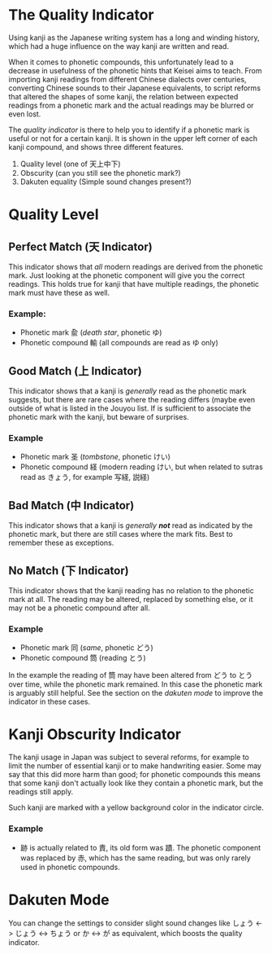 # The Quality Indicator

Using kanji as the Japanese writing system has a long and winding history, which had a huge influence on the way kanji are written and read. 

When it comes to phonetic compounds, this unfortunately lead to a decrease in usefulness of the phonetic hints that Keisei aims to teach. From importing kanji readings from different Chinese dialects over centuries, converting Chinese sounds to their Japanese equivalents, to script reforms that altered the shapes of some kanji, the relation between expected readings from a phonetic mark and the actual readings may be blurred or even lost.

The *quality indicator* is there to help you to identify if a phonetic mark is useful or not for a certain kanji. It is shown in the upper left corner of each kanji compound, and shows three different features.

1. Quality level (one of 天上中下)
2. Obscurity (can you still see the phonetic mark?)
3. Dakuten equality (Simple sound changes present?)

# Quality Level

## Perfect Match (天 Indicator)

This indicator shows that *all* modern readings are derived from the phonetic mark. Just looking at the phonetic component will give you the correct readings. This holds true for kanji that have multiple readings, the phonetic mark must have these as well.

### Example:
* Phonetic mark 兪 (*death star*, phonetic ゆ)
* Phonetic compound 輸 (all compounds are read as ゆ only)

## Good Match (上 Indicator)

This indicator shows that a kanji is *generally* read as the phonetic mark suggests, but there are rare cases where the reading differs (maybe even outside of what is listed in the Jouyou list. If is sufficient to associate the phonetic mark with the kanji, but beware of surprises.

### Example
* Phonetic mark 圣 (*tombstone*, phonetic けい)
* Phonetic compound 経 (modern reading けい, but when related to sutras read as きょう, for example 写経, 説経)

## Bad Match (中 Indicator)

This indicator shows that a kanji is *generally **not*** read as indicated by the phonetic mark, but there are still cases where the mark fits. Best to remember these as exceptions.

## No Match (下 Indicator)

This indicator shows that the kanji reading has no relation to the phonetic mark at all. The reading may be altered, replaced by something else, or it may not be a phonetic compound after all.

### Example
* Phonetic mark 同 (*same*, phonetic どう)
* Phonetic compound 筒 (reading とう)

In the example the reading of 筒 may have been altered from どう to とう over time, while the phonetic mark remained. In this case the phonetic mark is arguably still helpful. See the section on the *dakuten mode* to improve the indicator in these cases.

# Kanji Obscurity Indicator

The kanji usage in Japan was subject to several reforms, for example to limit the number of essential kanji or to make handwriting easier. Some may say that this did more harm than good; for phonetic compounds this means that some kanji don't actually look like they contain a phonetic mark, but the readings still apply. 

Such kanji are marked with a yellow background color in the indicator circle.

### Example

* 跡 is actually related to 責, its old form was 蹟. The phonetic component was replaced by 赤, which has the same reading, but was only rarely used in phonetic compounds.

# Dakuten Mode

You can change the settings to consider slight sound changes like しょう <-> じょう <-> ちょう or か <-> が as equivalent, which boosts the quality indicator.
